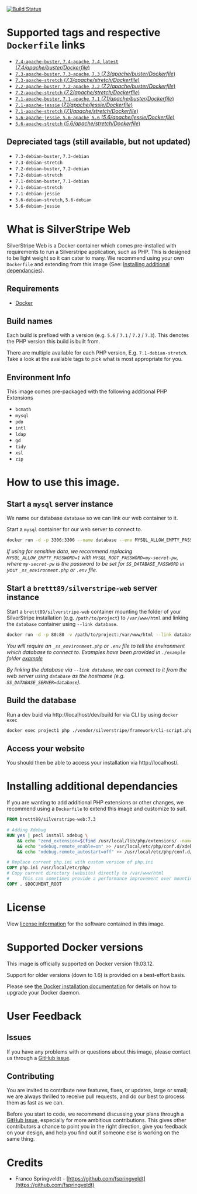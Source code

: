 [![Build Status](https://travis-ci.org/brettt89/silverstripe-web.svg?branch=master)](https://travis-ci.org/brettt89/silverstripe-web)

# Supported tags and respective `Dockerfile` links
- [`7.4-apache-buster`, `7.4-apache`, `7.4`, `latest` (*7.4/apache/buster/Dockerfile*)](https://github.com/brettt89/silverstripe-web/blob/master/7.4/apache/buster/Dockerfile)
- [`7.3-apache-buster`, `7.3-apache`, `7.3` (*7.3/apache/buster/Dockerfile*)](https://github.com/brettt89/silverstripe-web/blob/master/7.3/apache/buster/Dockerfile)
- [`7.3-apache-stretch` (*7.3/apache/stretch/Dockerfile*)](https://github.com/brettt89/silverstripe-web/blob/master/7.3/apache/stretch/Dockerfile)
- [`7.2-apache-buster`, `7.2-apache`, `7.2` (*7.2/apache/buster/Dockerfile*)](https://github.com/brettt89/silverstripe-web/blob/master/7.2/apache/buster/Dockerfile)
- [`7.2-apache-stretch` (*7.2/apache/stretch/Dockerfile*)](https://github.com/brettt89/silverstripe-web/blob/master/7.2/apache/stretch/Dockerfile)
- [`7.1-apache-buster`, `7.1-apache`, `7.1` (*7.1/apache/buster/Dockerfile*)](https://github.com/brettt89/silverstripe-web/blob/master/7.1/apache/buster/Dockerfile)
- [`7.1-apache-jessie` (*7.1/apache/jessie/Dockerfile*)](https://github.com/brettt89/silverstripe-web/blob/master/7.1/apache/jessie/Dockerfile)
- [`7.1-apache-stretch` (*7.1/apache/stretch/Dockerfile*)](https://github.com/brettt89/silverstripe-web/blob/master/7.1/apache/stretch/Dockerfile)
- [`5.6-apache-jessie`, `5.6-apache`, `5.6` (*5.6/apache/jessie/Dockerfile*)](https://github.com/brettt89/silverstripe-web/blob/master/5.6/apache/jessie/Dockerfile)
- [`5.6-apache-stretch` (*5.6/apache/stretch/Dockerfile*)](https://github.com/brettt89/silverstripe-web/blob/master/5.6/apache/stretch/Dockerfile)

## Depreciated tags (still available, but not updated)
- `7.3-debian-buster`, `7.3-debian`
- `7.3-debian-stretch`
- `7.2-debian-buster`, `7.2-debian`
- `7.2-debian-stretch`
- `7.1-debian-buster`, `7.1-debian`
- `7.1-debian-stretch`
- `7.1-debian-jessie`
- `5.6-debian-stretch`, `5.6-debian`
- `5.6-debian-jessie`

# What is SilverStripe Web

SilverStripe Web is a Docker container which comes pre-installed with requirements to run a Silverstripe application, such as PHP. This is designed to be light weight so it can cater to many. We recommend using your own `Dockerfile` and extending from this image (See: [Installing additional dependancies](#installing-additional-dependancies)).

## Requirements

- [Docker](https://docs.docker.com/)

## Build names

Each build is prefixed with a version (e.g. `5.6` / `7.1` / `7.2` / `7.3`). This denotes the PHP version this build is built from.

There are multiple available for each PHP version, E.g. `7.1-debian-stretch`. Take a look at the available tags to pick what is most appropriate for you.

## Environment Info

This image comes pre-packaged with the following additional PHP Extensions

 - `bcmath`
 - `mysql`
 - `pdo`
 - `intl`
 - `ldap`
 - `gd`
 - `tidy`
 - `xsl`
 - `zip`

# How to use this image.

## Start a `mysql` server instance

We name our database `database` so we can link our web container to it.

Start a `mysql` container for our web server to connect to.

```bash
docker run -d -p 3306:3306 --name database --env MYSQL_ALLOW_EMPTY_PASSWORD=1 mysql
```

_If using for sensitive data, we recommend replacing `MYSQL_ALLOW_EMPTY_PASSWORD=1` with `MYSQL_ROOT_PASSWORD=my-secret-pw`, where `my-secret-pw` is the password to be set for `SS_DATABASE_PASSWORD` in your `_ss_environment.php` or `.env` file._

## Start a `brettt89/silverstripe-web` server instance

Start a `brettt89/silverstripe-web` container mounting the folder of your SilverStripe installation (e.g. `/path/to/project`) to `/var/www/html` and linking the `database` container using `--link database`.

```bash
docker run -d -p 80:80 -v /path/to/project:/var/www/html --link database --name project1  brettt89/silverstripe-web
```

_You will require an `_ss_environment.php` or `.env` file to tell the environment which database to connect to. Examples have been provided in `./example` folder [example](./example/_ss_environment.php)_

_By linking the database via `--link database`, we can connect to it from the web server using `database` as the hostname (e.g. `SS_DATABASE_SERVER=database`)._

## Build the database

Run a dev buid via http://localhost/dev/build for via CLI by using `docker exec`

```bash
docker exec project1 php ./vendor/silverstripe/framework/cli-script.php dev/build
```

## Access your website

You should then be able to access your installation via http://localhost/. 

# Installing additional dependancies

If you are wanting to add additional PHP extensions or other changes, we recommend using a `Dockerfile` to extend this image and customize to suit.

```Dockerfile
FROM brettt89/silverstripe-web:7.3

# Adding Xdebug
RUN yes | pecl install xdebug \
    && echo "zend_extension=$(find /usr/local/lib/php/extensions/ -name xdebug.so)" > /usr/local/etc/php/conf.d/xdebug.ini \
    && echo "xdebug.remote_enable=on" >> /usr/local/etc/php/conf.d/xdebug.ini \
    && echo "xdebug.remote_autostart=off" >> /usr/local/etc/php/conf.d/xdebug.ini

# Replace current php.ini with custom version of php.ini
COPY php.ini /usr/local/etc/php/
# Copy current directory (website) directly to /var/www/html
#     This can sometimes provide a performance improvement over mounting with volumes.
COPY . $DOCUMENT_ROOT
```

# License

View [license information](http://php.net/license/) for the software contained in this image.

# Supported Docker versions

This image is officially supported on Docker version 19.03.12.

Support for older versions (down to 1.6) is provided on a best-effort basis.

Please see [the Docker installation documentation](https://docs.docker.com/installation/) for details on how to upgrade your Docker daemon.

# User Feedback

## Issues

If you have any problems with or questions about this image, please contact us through a [GitHub issue](https://github.com/brettt89/silverstripe-web/issues). 

## Contributing

You are invited to contribute new features, fixes, or updates, large or small; we are always thrilled to receive pull requests, and do our best to process them as fast as we can.

Before you start to code, we recommend discussing your plans through a [GitHub issue](https://github.com/brettt89/silverstripe-web/issues), especially for more ambitious contributions. This gives other contributors a chance to point you in the right direction, give you feedback on your design, and help you find out if someone else is working on the same thing.

# Credits

 - Franco Springveldt - [https://github.com/fspringveldt](https://github.com/fspringveldt)
